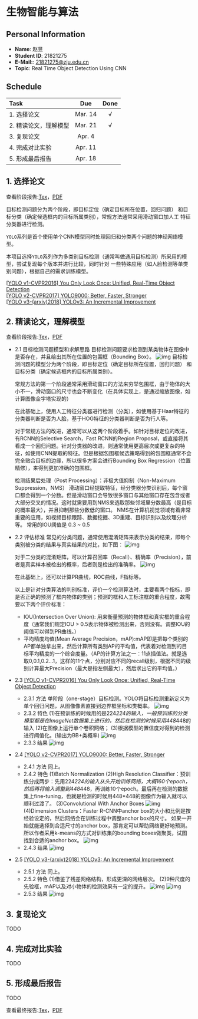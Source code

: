 # 生物智能与算法

## Personal Information
* **Name**: 赵昱  
* **Student ID**: 21821275
* **E-Mail:**: 21821275@zju.edu.cn
* **Topic**: Real Time Object Detection Using CNN

## Schedule
| Task | Due | Done |
| :-- | :-: | :-: |
| 1. 选择论文 | Mar. 14 | &radic; |
| 2. 精读论文，理解模型 | Mar. 21 | &radic;  |
| 3. 复现论文 | Apr. 4 |  |
| 4. 完成对比实验 | Apr. 11 |  |
| 5. 形成最后报告 | Apr. 18 |  | 

## 1. 选择论文
查看阶段报告:[Tex](report1-21821275.tex)，[PDF](report1-21821275.pdf)

目标检测问题分为两个阶段，即目标定位（确定目标所在位置，回归问题）
和目标分类（确定候选框内的目标所属类别），常规方法通常采用滑动窗口加人工
特征分类器进行检测。

`YOLO`系列是首个使用单个CNN模型同时处理回归和分类两个问题的神经网络模型。

本项目选择`YOLO`系列作为多类别目标检测（通常叫做通用目标检测）所采用的模型，尝试复现每个版本并进行比较，同时针对
一些特殊应用（如人脸检测等单类别问题），根据自己的需求训练模型。

[[YOLO v1-CVPR2016] You Only Look Once: Unified, Real-Time Object Detection](https://www.cv-foundation.org/openaccess/content_cvpr_2016/papers/Redmon_You_Only_Look_CVPR_2016_paper.pdf)  
[[YOLO v2-CVPR2017] YOLO9000: Better, Faster, Stronger](http://openaccess.thecvf.com/content_cvpr_2017/papers/Redmon_YOLO9000_Better_Faster_CVPR_2017_paper.pdf)  
[[YOLO v3-(arxiv)2018] YOLOv3: An Incremental Improvement](https://arxiv.org/pdf/1804.02767)  

## 2. 精读论文，理解模型

查看阶段报告:[Tex](report2-21821275.tex)，[PDF](report2-21821275.pdf)

- 2.1 目标检测问题模型和求解思路
    目标检测问题要求检测到某类物体在图像中是否存在，并且给出其所在位置的包围框（Bounding Box）。
    ![img](figs/fig_problem_model.jpg)
    目标检测问题的模型分为两个阶段，即目标定位（确定目标所在位置，回归问题）
和目标分类（确定候选框内的目标所属类别）。

    常规方法的第一个阶段通常采用滑动窗口的方法来穷举包围框，由于物体的大小不一，滑动窗口的尺寸也会不断变化（在具体实现上，是通过缩放图像，如计算图像金字塔实现的）

    在此基础上，使用人工特征分类器进行检测（分类），如使用基于Haar特征的分类器判断是否为人脸，基于HOG特征的分类器判断是否为行人等。

    对于常规方法的改进，通常可以从这两个阶段着手。如针对目标定位的改进，有RCNN的Selective Search，Fast RCNN的Region Proposal，或直接将其看成一个回归问题。针对分类器的改进，则通常使用更高层次或更复杂的特征，如使用CNN提取的特征。但是根据包围框候选策略得到的包围框通常不会完全贴合目标的边缘，所以很多方案会进行Bounding Box Regression（位置精修），来得到更加准确的包围框。
    
    检测结果后处理（Post Processing）：非极大值抑制（Non-Maximum Suppression，NMS）
    滑动窗口经提取特征，经分类器分类识别后，每个窗口都会得到一个分数。但是滑动窗口会导致很多窗口与其他窗口存在包含或者大部分交叉的情况。这时就需要用到NMS来选取那些邻域里分数最高（是目标的概率最大），并且抑制那些分数低的窗口。
    NMS在计算机视觉领域有着非常重要的应用，如视频目标跟踪、数据挖掘、3D重建、目标识别以及纹理分析等。
    常用的IOU阈值是 0.3 ~ 0.5

- 2.2 评估标准
    常见的分类问题，通常使用混淆矩阵来表示分类的结果，即每个类别被分类的结果与真实结果的对比，如下图：
    ![img](figs/fig_confusion_matrix.png)

    对于二分类的混淆矩阵，可以计算召回率（Recall）、精确率（Precision），前者是真实样本被检出的概率，后者则是检出的准确率。
    ![img](figs/fig_precision_recall.jpg)
    
    在此基础上，还可以计算PR曲线，ROC曲线，F指标等。

    以上是针对分类算法的判别标准，评价一个检测算法时，主要看两个指标，即是否正确的预测了框内物体的类别；预测的框和人工标注框的重合程度，故需要以下两个评价标准：
    - IOU(Intersection Over Union): 用来衡量预测的物体框和真实框的重合程度（通常我们规定IOU > 0.5表示物体被检测出来，否则没有。调整IOU的阈值可以得到PR曲线。）
    - 平均精度均值(Mean Average Precision，mAP):mAP即是把每个类别的AP都单独拿出来，然后计算所有类别AP的平均值，代表着对检测到的目标平均精度的一个综合度量。（AP的计算方法之一：11点插值法。就是选取0,0.1,0.2…1，这样的11个点，分别对应不同的recall级别，根据不同的级别计算最大Precision（最大是指左侧最大），然后求出它的平均值。）
    
- 2.3 [[YOLO v1-CVPR2016] You Only Look Once: Unified, Real-Time Object Detection](https://www.cv-foundation.org/openaccess/content_cvpr_2016/papers/Redmon_You_Only_Look_CVPR_2016_paper.pdf)  
    - 2.3.1 方法
        单阶段（one-stage）目标检测。YOLO将目标检测重新定义为单个回归问题，从图像像素直接到边界框坐标和类概率。
        ![img](figs/fig_structure_yolov1.PNG)
    - 2.3.2 特色
    (1)在预训练的时候用的是224*224的输入，一般预训练的分类模型都是在ImageNet数据集上进行的，然后在检测的时候采用448*448的输入
    (2)在图像上运行单个卷积网络；
    (3)根据模型的置信度对得到的检测进行阈值化。(输出为BB+类概率)
    ![img](figs/fig_model_yolov1.PNG)
    - 2.3.3 结果
    ![img](figs/fig_result_yolov1.PNG)

- 2.4 [[YOLO v2-CVPR2017] YOLO9000: Better, Faster, Stronger](http://openaccess.thecvf.com/content_cvpr_2017/papers/Redmon_YOLO9000_Better_Faster_CVPR_2017_paper.pdf)  
    - 2.4.1 方法
    同上。
    - 2.4.2 特色
    (1)Batch Normalization
    (2)High Resolution Classifier：预训练分成两步：先用224*224的输入从头开始训练网络，大概160个epoch，然后再将输入调整到448*448，再训练10个epoch。最后再在检测的数据集上fine-tuning，也就是检测的时候用448*448的图像作为输入就可以顺利过渡了。
    (3)Convolutional With Anchor Boxes
    ![img](figs/fig_anchor_yolov2.PNG)
    (4)Dimension Clusters：Faster R-CNN中anchor box的大小和比例是按经验设定的，然后网络会在训练过程中调整anchor box的尺寸。
如果一开始就能选择到合适尺寸的anchor box，那肯定可以帮助网络更好地预测。所以作者采用k-means的方式对训练集的bounding boxes做聚类，试图找到合适的anchor box。
    ![img](figs/fig_backbone_yolov2.PNG)
    - 2.4.3 结果
    ![img](figs/fig_result_yolov2.PNG)

- 2.5 [[YOLO v3-(arxiv)2018] YOLOv3: An Incremental Improvement](https://arxiv.org/pdf/1804.02767)    
    - 2.5.1 方法
    同上。
    - 2.5.2 特色
    (1)借鉴了残差网络结构，形成更深的网络层次。
    (2)9种尺度的先验框，mAP以及对小物体的检测效果有一定的提升。
    ![img](figs/fig_backbone_yolov3.PNG)
    ![img](figs/fig_model_yolov3.jpg)
    - 2.5.3 结果
    ![img](figs/fig_result_yolov3.PNG)

## 3. 复现论文
TODO

## 4. 完成对比实验
TODO

## 5. 形成最后报告
TODO

查看最终报告:[Tex]()，[PDF]()
 